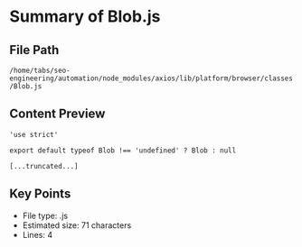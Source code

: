 # Summary of Blob.js
  
## File Path
`/home/tabs/seo-engineering/automation/node_modules/axios/lib/platform/browser/classes/Blob.js`

## Content Preview
```
'use strict'

export default typeof Blob !== 'undefined' ? Blob : null

[...truncated...]
```

## Key Points
- File type: .js
- Estimated size: 71 characters
- Lines: 4

